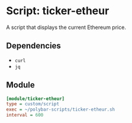 # Script: ticker-etheur

A script that displays the current Ethereum price.


## Dependencies

* `curl`
* `jq`


## Module

```ini
[module/ticker-etheur]
type = custom/script
exec = ~/polybar-scripts/ticker-etheur.sh
interval = 600
```
